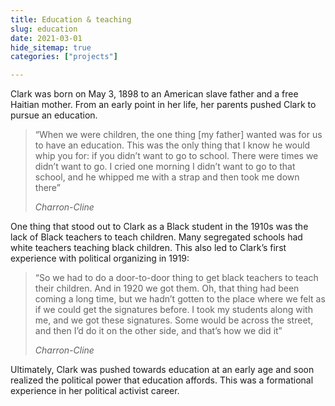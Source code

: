 ```yaml
---
title: Education & teaching
slug: education
date: 2021-03-01
hide_sitemap: true
categories: ["projects"]

---
```


Clark was born on May 3, 1898 to an American slave father and a free Haitian mother.
From an early point in her life, her parents pushed Clark to pursue an education.

> “When we were children, the one thing [my father] wanted was for us to have an education.
> This was the only thing that I know he would whip you for:
> if you didn’t want to go to school.
> There were times we didn’t want to go.
> I cried one morning I didn’t want to go to that school, and he whipped me with a strap and then took me down there”
>
> _Charron-Cline_

One thing that stood out to Clark as a Black student in the 1910s was the lack of Black teachers to teach children.
Many segregated schools had white teachers teaching black children.
This also led to Clark’s first experience with political organizing in 1919:

> “So we had to do a door-to-door thing to get black teachers to teach their children.
> And in 1920 we got them.
> Oh, that thing had been coming a long time, but we hadn’t gotten to the place where we felt as if we could get the signatures before.
> I took my students along with me, and we got these signatures.
> Some would be across the street, and then I’d do it on the other side, and that’s how we did it”
>
> _Charron-Cline_

Ultimately, Clark was pushed towards education at an early age and soon realized the political power that education affords.
This was a formational experience in her political activist career.
